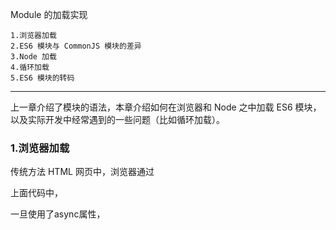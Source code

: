 Module 的加载实现

    1.浏览器加载
    2.ES6 模块与 CommonJS 模块的差异
    3.Node 加载
    4.循环加载
    5.ES6 模块的转码
---

上一章介绍了模块的语法，本章介绍如何在浏览器和 Node 之中加载 ES6 模块，以及实际开发中经常遇到的一些问题（比如循环加载）。

### 1.浏览器加载

传统方法
HTML 网页中，浏览器通过<script>标签加载 JavaScript 脚本。

    <!-- 页面内嵌的脚本 -->
    <script type="application/javascript">
      // module code
    </script>
    
    <!-- 外部脚本 -->
    <script type="application/javascript" src="path/to/myModule.js">
    </script>
上面代码中，由于浏览器脚本的默认语言是 JavaScript，因此type="application/javascript"可以省略。

默认情况下，浏览器是同步加载 JavaScript 脚本，即渲染引擎遇到<script>标签就会停下来，等到执行完脚本，再继续向下渲染。
如果是外部脚本，还必须加入脚本下载的时间。
如果脚本体积很大，下载和执行的时间就会很长，因此造成浏览器堵塞，用户会感觉到浏览器“卡死”了，没有任何响应。
这显然是很不好的体验，所以浏览器允许脚本异步加载，下面就是两种异步加载的语法。

<script src="path/to/myModule.js" defer></script>
<script src="path/to/myModule.js" async></script>
上面代码中，<script>标签打开defer或async属性，脚本就会异步加载。
渲染引擎遇到这一行命令，就会开始下载外部脚本，但不会等它下载和执行，而是直接执行后面的命令。

defer与async的区别是：defer要等到整个页面在内存中正常渲染结束（DOM 结构完全生成，以及其他脚本执行完成），才会执行；
async一旦下载完，渲染引擎就会中断渲染，执行这个脚本以后，再继续渲染。一句话，defer是“渲染完再执行”，async是“下载完就执行”。
另外，如果有多个defer脚本，会按照它们在页面出现的顺序加载，而多个async脚本是不能保证加载顺序的。

加载规则
浏览器加载 ES6 模块，也使用<script>标签，但是要加入type="module"属性。

    <script type="module" src="./foo.js"></script>
上面代码在网页中插入一个模块foo.js，由于type属性设为module，所以浏览器知道这是一个 ES6 模块。

浏览器对于带有type="module"的<script>，都是异步加载，不会造成堵塞浏览器，即等到整个页面渲染完，再执行模块脚本，
等同于打开了<script>标签的defer属性。
    
    <script type="module" src="./foo.js"></script>
    <!-- 等同于 -->
    <script type="module" src="./foo.js" defer></script>
如果网页有多个<script type="module">，它们会按照在页面出现的顺序依次执行。

<script>标签的async属性也可以打开，这时只要加载完成，渲染引擎就会中断渲染立即执行。执行完成后，再恢复渲染。

    <script type="module" src="./foo.js" async></script>
一旦使用了async属性，<script type="module">就不会按照在页面出现的顺序执行，而是只要该模块加载完成，就执行该模块。

ES6 模块也允许内嵌在网页中，语法行为与加载外部脚本完全一致。
    
    <script type="module">
      import utils from "./utils.js";
    
      // other code
    </script>
对于外部的模块脚本（上例是foo.js），有几点需要注意。

代码是在模块作用域之中运行，而不是在全局作用域运行。模块内部的顶层变量，外部不可见。
模块脚本自动采用严格模式，不管有没有声明use strict。
模块之中，可以使用import命令加载其他模块（.js后缀不可省略，需要提供绝对 URL 或相对 URL），也可以使用export命令输出对外接口。
模块之中，顶层的this关键字返回undefined，而不是指向window。也就是说，在模块顶层使用this关键字，是无意义的。
同一个模块如果加载多次，将只执行一次。
下面是一个示例模块。

    import utils from 'https://example.com/js/utils.js';
    const x = 1;
    console.log(x === window.x); //false
    console.log(this === undefined); // true
利用顶层的this等于undefined这个语法点，可以侦测当前代码是否在 ES6 模块之中。
const isNotModuleScript = this !== undefined;

### 2.ES6 模块与 CommonJS 模块的差异

讨论 Node 加载 ES6 模块之前，必须了解 ES6 模块与 CommonJS 模块完全不同。

它们有两个重大差异。

    CommonJS 模块输出的是一个值的拷贝，ES6 模块输出的是值的引用。
    CommonJS 模块是运行时加载，ES6 模块是编译时输出接口。
第二个差异是因为 CommonJS 加载的是一个对象（即module.exports属性），该对象只有在脚本运行完才会生成。
而 ES6 模块不是对象，它的对外接口只是一种静态定义，在代码静态解析阶段就会生成。

下面重点解释第一个差异。

CommonJS 模块输出的是值的拷贝，也就是说，一旦输出一个值，模块内部的变化就影响不到这个值。请看下面这个模块文件lib.js的例子。

    // lib.js
    var counter = 3;
    function incCounter() {
      counter++;
    }
    module.exports = {
      counter: counter,
      incCounter: incCounter,
    };
上面代码输出内部变量counter和改写这个变量的内部方法incCounter。然后，在main.js里面加载这个模块。
    
    // main.js
    var mod = require('./lib');
    
    console.log(mod.counter);  // 3
    mod.incCounter();
    console.log(mod.counter); // 3
上面代码说明，lib.js模块加载以后，它的内部变化就影响不到输出的mod.counter了。
这是因为mod.counter是一个原始类型的值，会被缓存。除非写成一个函数，才能得到内部变动后的值。

    // lib.js
    var counter = 3;
    function incCounter() {
      counter++;
    }
    module.exports = {
      get counter() {
        return counter
      },
      incCounter: incCounter,
    };
上面代码中，输出的counter属性实际上是一个取值器函数。现在再执行main.js，就可以正确读取内部变量counter的变动了。

    $ node main.js
    3
    4
ES6 模块的运行机制与 CommonJS 不一样。JS 引擎对脚本静态分析的时候，遇到模块加载命令import，就会生成一个只读引用。
等到脚本真正执行时，再根据这个只读引用，到被加载的那个模块里面去取值。
换句话说，ES6 的import有点像 Unix 系统的“符号连接”，原始值变了，import加载的值也会跟着变。
因此，ES6 模块是动态引用，并且不会缓存值，模块里面的变量绑定其所在的模块。

还是举上面的例子。

    // lib.js
    export let counter = 3;
    export function incCounter() {
      counter++;
    }
    
    // main.js
    import { counter, incCounter } from './lib';
    console.log(counter); // 3
    incCounter();
    console.log(counter); // 4
上面代码说明，ES6 模块输入的变量counter是活的，完全反应其所在模块lib.js内部的变化。

再举一个出现在export一节中的例子。
    
    // m1.js
    export var foo = 'bar';
    setTimeout(() => foo = 'baz', 500);
    
    // m2.js
    import {foo} from './m1.js';
    console.log(foo);
    setTimeout(() => console.log(foo), 500);
上面代码中，m1.js的变量foo，在刚加载时等于bar，过了 500 毫秒，又变为等于baz。

让我们看看，m2.js能否正确读取这个变化。

    $ babel-node m2.js
    
    bar
    baz
上面代码表明，ES6 模块不会缓存运行结果，而是动态地去被加载的模块取值，并且变量总是绑定其所在的模块。

由于 ES6 输入的模块变量，只是一个“符号连接”，所以这个变量是只读的，对它进行重新赋值会报错。

    // lib.js
    export let obj = {};
    
    // main.js
    import { obj } from './lib';
    
    obj.prop = 123; // OK
    obj = {}; // TypeError
上面代码中，main.js从lib.js输入变量obj，可以对obj添加属性，但是重新赋值就会报错。因为变量obj指向的地址是只读的，不能重新赋值，这就好比main.js创造了一个名为obj的const变量。

最后，export通过接口，输出的是同一个值。不同的脚本加载这个接口，得到的都是同样的实例。

    // mod.js
    function C() {
      this.sum = 0;
      this.add = function () {
        this.sum += 1;
      };
      this.show = function () {
        console.log(this.sum);
      };
    }
    
    export let c = new C();
上面的脚本mod.js，输出的是一个C的实例。不同的脚本加载这个模块，得到的都是同一个实例。
    
    // x.js
    import {c} from './mod';
    c.add();
    
    // y.js
    import {c} from './mod';
    c.show();
    
    // main.js
    import './x';
    import './y';
现在执行main.js，输出的是1。
    
    $ babel-node main.js
    1
这就证明了x.js和y.js加载的都是C的同一个实例。


### 3.Node 加载

Node 对 ES6 模块的处理比较麻烦，因为它有自己的 CommonJS 模块格式，与 ES6 模块格式是不兼容的。
目前的解决方案是，将两者分开，ES6 模块和 CommonJS 采用各自的加载方案。

Node 要求 ES6 模块采用.mjs后缀文件名。也就是说，只要脚本文件里面使用import或者export命令，那么就必须采用.mjs后缀名。
require命令不能加载.mjs文件，会报错，只有import命令才可以加载.mjs文件。反过来，.mjs文件里面也不能使用require命令，必须使用import。

目前，这项功能还在试验阶段。安装 Node v8.5.0 或以上版本，要用--experimental-modules参数才能打开该功能。

    $ node --experimental-modules my-app.mjs
为了与浏览器的import加载规则相同，Node 的.mjs文件支持 URL 路径。

    import './foo?query=1'; // 加载 ./foo 传入参数 ?query=1
上面代码中，脚本路径带有参数?query=1，Node 会按 URL 规则解读。同一个脚本只要参数不同，就会被加载多次，并且保存成不同的缓存。
由于这个原因，只要文件名中含有:、%、#、?等特殊字符，最好对这些字符进行转义。

目前，Node 的import命令只支持加载本地模块（file:协议），不支持加载远程模块。

如果模块名不含路径，那么import命令会去node_modules目录寻找这个模块。

    import 'baz';
    import 'abc/123';
如果模块名包含路径，那么import命令会按照路径去寻找这个名字的脚本文件。

    import 'file:///etc/config/app.json';
    import './foo';
    import './foo?search';
    import '../bar';
    import '/baz';
如果脚本文件省略了后缀名，比如import './foo'，Node 会依次尝试四个后缀名：./foo.mjs、./foo.js、./foo.json、./foo.node。如果这些脚本文件都不存在，Node 就会去加载./foo/package.json的main字段指定的脚本。如果./foo/package.json不存在或者没有main字段，那么就会依次加载./foo/index.mjs、./foo/index.js、./foo/index.json、./foo/index.node。如果以上四个文件还是都不存在，就会抛出错误。

最后，Node 的import命令是异步加载，这一点与浏览器的处理方法相同。

内部变量
ES6 模块应该是通用的，同一个模块不用修改，就可以用在浏览器环境和服务器环境。为了达到这个目标，Node 规定 ES6 模块之中不能使用 CommonJS 模块的特有的一些内部变量。

首先，就是this关键字。ES6 模块之中，顶层的this指向undefined；CommonJS 模块的顶层this指向当前模块，这是两者的一个重大差异。

其次，以下这些顶层变量在 ES6 模块之中都是不存在的。

    arguments
    require
    module
    exports
    __filename
    __dirname
如果你一定要使用这些变量，有一个变通方法，就是写一个 CommonJS 模块输出这些变量，然后再用 ES6 模块加载这个 CommonJS 模块。但是这样一来，该 ES6 模块就不能直接用于浏览器环境了，所以不推荐这样做。

    // expose.js
    module.exports = {__dirname};
    
    // use.mjs
    import expose from './expose.js';
    const {__dirname} = expose;
上面代码中，expose.js是一个 CommonJS 模块，输出变量__dirname，该变量在 ES6 模块之中不存在。
ES6 模块加载expose.js，就可以得到__dirname。

ES6 模块加载 CommonJS 模块
CommonJS 模块的输出都定义在module.exports这个属性上面。
Node 的import命令加载 CommonJS 模块，Node 会自动将module.exports属性，当作模块的默认输出，即等同于export default xxx。

下面是一个 CommonJS 模块。

    // a.js
    module.exports = {
      foo: 'hello',
      bar: 'world'
    };
    
    // 等同于
    export default {
      foo: 'hello',
      bar: 'world'
    };
import命令加载上面的模块，module.exports会被视为默认输出，即import命令实际上输入的是这样一个对象{ default: module.exports }。

所以，一共有三种写法，可以拿到 CommonJS 模块的module.exports。
    
    // 写法一
    import baz from './a';
    // baz = {foo: 'hello', bar: 'world'};
    
    // 写法二
    import {default as baz} from './a';
    // baz = {foo: 'hello', bar: 'world'};
    
    // 写法三
    import * as baz from './a';
    // baz = {
    //   get default() {return module.exports;},
    //   get foo() {return this.default.foo}.bind(baz),
    //   get bar() {return this.default.bar}.bind(baz)
    // }
上面代码的第三种写法，可以通过baz.default拿到module.exports。foo属性和bar属性就是可以通过这种方法拿到了module.exports。

下面是一些例子。
    
    // b.js
    module.exports = null;
    
    // es.js
    import foo from './b';
    // foo = null;
    
    import * as bar from './b';
    // bar = { default:null };
上面代码中，es.js采用第二种写法时，要通过bar.default这样的写法，才能拿到module.exports。
    
    // c.js
    module.exports = function two() {
      return 2;
    };
    
    // es.js
    import foo from './c';
    foo(); // 2
    
    import * as bar from './c';
    bar.default(); // 2
    bar(); // throws, bar is not a function
上面代码中，bar本身是一个对象，不能当作函数调用，只能通过bar.default调用。

CommonJS 模块的输出缓存机制，在 ES6 加载方式下依然有效。
    
    // foo.js
    module.exports = 123;
    setTimeout(_ => module.exports = null);
上面代码中，对于加载foo.js的脚本，module.exports将一直是123，而不会变成null。

由于 ES6 模块是编译时确定输出接口，CommonJS 模块是运行时确定输出接口，所以采用import命令加载 CommonJS 模块时，不允许采用下面的写法。
    
    // 不正确
    import { readFile } from 'fs';
上面的写法不正确，因为fs是 CommonJS 格式，只有在运行时才能确定readFile接口，而import命令要求编译时就确定这个接口。解决方法就是改为整体输入。
    
    // 正确的写法一
    import * as express from 'express';
    const app = express.default();
    
    // 正确的写法二
    import express from 'express';
    const app = express();

CommonJS 模块加载 ES6 模块
CommonJS 模块加载 ES6 模块，不能使用require命令，而要使用import()函数。ES6 模块的所有输出接口，会成为输入对象的属性。
    
    // es.mjs
    let foo = { bar: 'my-default' };
    export default foo;
    
    // cjs.js
    const es_namespace = await import('./es.mjs');
    // es_namespace = {
    //   get default() {
    //     ...
    //   }
    // }
    console.log(es_namespace.default);
    // { bar:'my-default' }
上面代码中，default接口变成了es_namespace.default属性。

下面是另一个例子。
    
    // es.js
    export let foo = { bar:'my-default' };
    export { foo as bar };
    export function f() {};
    export class c {};
    
    // cjs.js
    const es_namespace = await import('./es');
    // es_namespace = {
    //   get foo() {return foo;}
    //   get bar() {return foo;}
    //   get f() {return f;}
    //   get c() {return c;}
    // }

### 4.循环加载

“循环加载”（circular dependency）指的是，a脚本的执行依赖b脚本，而b脚本的执行又依赖a脚本。

    // a.js
    var b = require('b');
    
    // b.js
    var a = require('a');
通常，“循环加载”表示存在强耦合，如果处理不好，还可能导致递归加载，使得程序无法执行，因此应该避免出现。

但是实际上，这是很难避免的，尤其是依赖关系复杂的大项目，很容易出现a依赖b，b依赖c，c又依赖a这样的情况。
这意味着，模块加载机制必须考虑“循环加载”的情况。

对于 JavaScript 语言来说，目前最常见的两种模块格式 CommonJS 和 ES6，处理“循环加载”的方法是不一样的，返回的结果也不一样。

CommonJS 模块的加载原理
介绍 ES6 如何处理“循环加载”之前，先介绍目前最流行的 CommonJS 模块格式的加载原理。

CommonJS 的一个模块，就是一个脚本文件。require命令第一次加载该脚本，就会执行整个脚本，然后在内存生成一个对象。

    {
      id: '...',
      exports: { ... },
      loaded: true,
      ...
    }
上面代码就是 Node 内部加载模块后生成的一个对象。
该对象的id属性是模块名，exports属性是模块输出的各个接口，loaded属性是一个布尔值，表示该模块的脚本是否执行完毕。其他还有很多属性，这里都省略了。

以后需要用到这个模块的时候，就会到exports属性上面取值。即使再次执行require命令，也不会再次执行该模块，而是到缓存之中取值。
也就是说，CommonJS 模块无论加载多少次，都只会在第一次加载时运行一次，以后再加载，就返回第一次运行的结果，除非手动清除系统缓存。

CommonJS 模块的循环加载
CommonJS 模块的重要特性是加载时执行，即脚本代码在require的时候，就会全部执行。
一旦出现某个模块被"循环加载"，就只输出已经执行的部分，还未执行的部分不会输出。

让我们来看，Node 官方文档里面的例子。脚本文件a.js代码如下。

    exports.done = false;
    var b = require('./b.js');
    console.log('在 a.js 之中，b.done = %j', b.done);
    exports.done = true;
    console.log('a.js 执行完毕');
上面代码之中，a.js脚本先输出一个done变量，然后加载另一个脚本文件b.js。注意，此时a.js代码就停在这里，等待b.js执行完毕，再往下执行。

再看b.js的代码。

    exports.done = false;
    var a = require('./a.js');
    console.log('在 b.js 之中，a.done = %j', a.done);
    exports.done = true;
    console.log('b.js 执行完毕');
上面代码之中，b.js执行到第二行，就会去加载a.js，这时，就发生了“循环加载”。
系统会去a.js模块对应对象的exports属性取值，可是因为a.js还没有执行完，从exports属性只能取回已经执行的部分，而不是最后的值。

a.js已经执行的部分，只有一行。

    exports.done = false;
因此，对于b.js来说，它从a.js只输入一个变量done，值为false。

然后，b.js接着往下执行，等到全部执行完毕，再把执行权交还给a.js。于是，a.js接着往下执行，直到执行完毕。我们写一个脚本main.js，验证这个过程。
    
    var a = require('./a.js');
    var b = require('./b.js');
    console.log('在 main.js 之中, a.done=%j, b.done=%j', a.done, b.done);
执行main.js，运行结果如下。

$ node main.js

在 b.js 之中，a.done = false
b.js 执行完毕
在 a.js 之中，b.done = true
a.js 执行完毕
在 main.js 之中, a.done=true, b.done=true
上面的代码证明了两件事。一是，在b.js之中，a.js没有执行完毕，只执行了第一行。
二是，main.js执行到第二行时，不会再次执行b.js，而是输出缓存的b.js的执行结果，即它的第四行。

exports.done = true;
总之，CommonJS 输入的是被输出值的拷贝，不是引用。

另外，由于 CommonJS 模块遇到循环加载时，返回的是当前已经执行的部分的值，而不是代码全部执行后的值，两者可能会有差异。所以，输入变量的时候，必须非常小心。
    
    var a = require('a'); // 安全的写法
    var foo = require('a').foo; // 危险的写法
    
    exports.good = function (arg) {
      return a.foo('good', arg); // 使用的是 a.foo 的最新值
    };
    
    exports.bad = function (arg) {
      return foo('bad', arg); // 使用的是一个部分加载时的值
    };
上面代码中，如果发生循环加载，require('a').foo的值很可能后面会被改写，改用require('a')会更保险一点。

ES6 模块的循环加载
ES6 处理“循环加载”与 CommonJS 有本质的不同。
ES6 模块是动态引用，如果使用import从一个模块加载变量（即import foo from 'foo'），那些变量不会被缓存，
而是成为一个指向被加载模块的引用，需要开发者自己保证，真正取值的时候能够取到值。

请看下面这个例子。

    // a.mjs
    import {bar} from './b';
    console.log('a.mjs');
    console.log(bar);
    export let foo = 'foo';
    
    // b.mjs
    import {foo} from './a';
    console.log('b.mjs');
    console.log(foo);
    export let bar = 'bar';
上面代码中，a.mjs加载b.mjs，b.mjs又加载a.mjs，构成循环加载。执行a.mjs，结果如下。

    $ node --experimental-modules a.mjs
    b.mjs
    ReferenceError: foo is not defined
上面代码中，执行a.mjs以后会报错，foo变量未定义，这是为什么？

让我们一行行来看，ES6 循环加载是怎么处理的。首先，执行a.mjs以后，引擎发现它加载了b.mjs，因此会优先执行b.mjs，然后再执行a.mjs。接着，执行b.mjs的时候，已知它从a.mjs输入了foo接口，这时不会去执行a.mjs，而是认为这个接口已经存在了，继续往下执行。执行到第三行console.log(foo)的时候，才发现这个接口根本没定义，因此报错。

解决这个问题的方法，就是让b.mjs运行的时候，foo已经有定义了。这可以通过将foo写成函数来解决。
    
    // a.mjs
    import {bar} from './b';
    console.log('a.mjs');
    console.log(bar());
    function foo() { return 'foo' }
    export {foo};
    
    // b.mjs
    import {foo} from './a';
    console.log('b.mjs');
    console.log(foo());
    function bar() { return 'bar' }
    export {bar};
这时再执行a.mjs就可以得到预期结果。
    
    $ node --experimental-modules a.mjs
    b.mjs
    foo
    a.mjs
    bar
这是因为函数具有提升作用，在执行import {bar} from './b'时，函数foo就已经有定义了，所以b.mjs加载的时候不会报错。这也意味着，如果把函数foo改写成函数表达式，也会报错。
    
    // a.mjs
    import {bar} from './b';
    console.log('a.mjs');
    console.log(bar());
    const foo = () => 'foo';
    export {foo};
上面代码的第四行，改成了函数表达式，就不具有提升作用，执行就会报错。

我们再来看 ES6 模块加载器SystemJS给出的一个例子。
    
    // even.js
    import { odd } from './odd'
    export var counter = 0;
    export function even(n) {
      counter++;
      return n === 0 || odd(n - 1);
    }
    
    // odd.js
    import { even } from './even';
    export function odd(n) {
      return n !== 0 && even(n - 1);
    }
上面代码中，even.js里面的函数even有一个参数n，只要不等于 0，就会减去 1，传入加载的odd()。odd.js也会做类似操作。

运行上面这段代码，结果如下。
    
    $ babel-node
    > import * as m from './even.js';
    > m.even(10);
    true
    > m.counter
    6
    > m.even(20)
    true
    > m.counter
    17
上面代码中，参数n从 10 变为 0 的过程中，even()一共会执行 6 次，所以变量counter等于 6。
第二次调用even()时，参数n从 20 变为 0，even()一共会执行 11 次，加上前面的 6 次，所以变量counter等于 17。

这个例子要是改写成 CommonJS，就根本无法执行，会报错。
    
    // even.js
    var odd = require('./odd');
    var counter = 0;
    exports.counter = counter;
    exports.even = function (n) {
      counter++;
      return n == 0 || odd(n - 1);
    }
    
    // odd.js
    var even = require('./even').even;
    module.exports = function (n) {
      return n != 0 && even(n - 1);
    }
上面代码中，even.js加载odd.js，而odd.js又去加载even.js，形成“循环加载”。这时，执行引擎就会输出even.js已经执行的部分（不存在任何结果），所以在odd.js之中，变量even等于undefined，等到后面调用even(n - 1)就会报错。
    
    $ node
    > var m = require('./even');
    > m.even(10)
    TypeError: even is not a function
   
    
### 5.ES6 模块的转码

浏览器目前还不支持 ES6 模块，为了现在就能使用，可以将转为 ES5 的写法。除了 Babel 可以用来转码之外，还有以下两个方法，也可以用来转码。

ES6 module transpiler
ES6 module transpiler是 square 公司开源的一个转码器，可以将 ES6 模块转为 CommonJS 模块或 AMD 模块的写法，从而在浏览器中使用。

首先，安装这个转码器。

    $ npm install -g es6-module-transpiler
然后，使用compile-modules convert命令，将 ES6 模块文件转码。

    $ compile-modules convert file1.js file2.js
-o参数可以指定转码后的文件名。

    $ compile-modules convert -o out.js file1.js

SystemJS
另一种解决方法是使用 SystemJS。它是一个垫片库（polyfill），可以在浏览器内加载 ES6 模块、AMD 模块和 CommonJS 模块，将其转为 ES5 格式。
它在后台调用的是 Google 的 Traceur 转码器。

使用时，先在网页内载入system.js文件。

    <script src="system.js"></script>
然后，使用System.import方法加载模块文件。
    
    <script>
      System.import('./app.js');
    </script>
上面代码中的./app，指的是当前目录下的 app.js 文件。它可以是 ES6 模块文件，System.import会自动将其转码。

需要注意的是，System.import使用异步加载，返回一个 Promise 对象，可以针对这个对象编程。下面是一个模块文件。
    
    // app/es6-file.js:
    
    export class q {
      constructor() {
        this.es6 = 'hello';
      }
    }
然后，在网页内加载这个模块文件。
    
    <script>
    System.import('app/es6-file').then(function(m) {
      console.log(new m.q().es6); // hello
    });
        </script>
上面代码中，System.import方法返回的是一个 Promise 对象，所以可以用then方法指定回调函数。